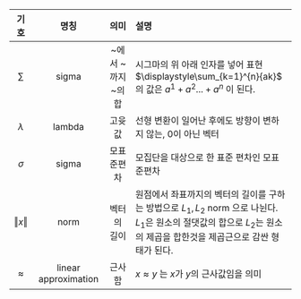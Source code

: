 |기호|명칭|의미|설명|
|:---:|:---:|:---:|:---|
|$\sum$|sigma|~에서 ~까지 ~의 합|시그마의 위 아래 인자를 넣어 표현<br>$\displaystyle\sum_{k=1}^{n}{ak}$ 의 값은 $a^1 + a^2 . . . + a^n$ 이 된다.|
|$\lambda$|lambda|고윳값|선형 변환이 일어난 후에도 방향이 변하지 않는, 0이 아닌 벡터|
|$\sigma$|sigma|모표준편차|모집단을 대상으로 한 표준 편차인 모표준편차|
|$‖x‖$|norm|벡터의 길이|원점에서 좌표까지의 벡터의 길이를 구하는 방법으로 $L_1, L_2$ norm 으로 나뉜다.<br>$L_1$은 원소의 절댓값의 합으로 $L_2$는 원소의 제곱을 합한것을 제곱근으로 감싼 형태가 된다.|
|$\approx$|linear approximation|근사함|$x \approx y$ 는 $x$가 $y$의 근사값임을 의미|
